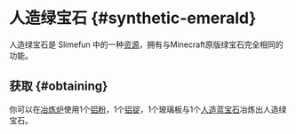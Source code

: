 # 人造绿宝石 {#synthetic-emerald}

人造绿宝石是 Slimefun 中的一种[资源](/Resources)，拥有与Minecraft原版绿宝石完全相同的功能。

## 获取 {#obtaining}

你可以在[冶炼炉](/Smeltery)使用1个[铝粉](/Dusts)，1个[铝锭](/Ingots)，1个玻璃板与1个[人造蓝宝石](/Synthetic-Sapphire)冶炼出人造绿宝石。
